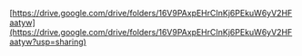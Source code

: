 [https://drive.google.com/drive/folders/16V9PAxpEHrCInKj6PEkuW6yV2HFaatyw](https://drive.google.com/drive/folders/16V9PAxpEHrCInKj6PEkuW6yV2HFaatyw?usp=sharing)
